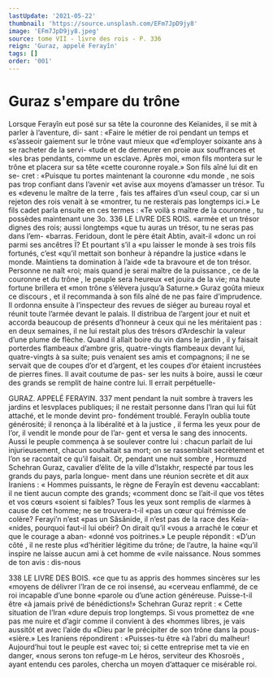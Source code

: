 ```yaml
---
lastUpdate: '2021-05-22'
thumbnail: 'https://source.unsplash.com/EFm7JpD9jy8'
image: 'EFm7JpD9jy8.jpeg'
source: tome VII - livre des rois - P. 336
reign: 'Guraz, appelé Ferayîn'
tags: []
order: '001'
---
```


# Guraz s'empare du trône

Lorsque Ferayîn eut posé sur sa tête la couronne
des Keïanides, il se mit à parler à l’aventure, di-
sant : «Faire le métier de roi pendant un temps et «s’asseoir gaiement sur le trône vaut mieux que «d’employer soixante ans à se racheter de la servi- «tude et de demeurer en proie aux souffrances et «les bras pendants, comme un esclave. Après moi,
«mon fils montera sur le trône et placera sur sa tête
«cette couronne royale.» Son fils aîné lui dit en se-
cret : «Puisque tu portes maintenant la couronne «du monde , ne sois pas trop confiant dans l’avenir
«et avise aux moyens d’amasser un trésor. Tu es «devenu le maître de la terre , fais tes affaires d’un «seul coup, car si un rejeton des rois venait à se «montrer, tu ne resterais pas longtemps ici.» Le fils cadet parla ensuite en ces termes : «Te voilà
s maître de la couronne , tu possèdes maintenant une 3o.
336 LE LIVRE DES ROIS.
«armée et un trésor dignes des rois; aussi longtemps
«que tu auras un trésor, tu ne seras pas dans l’em-
«barras. Feridoun, dont le père était Abtin, avait-il
«donc un roi parmi ses ancêtres Ï? Et pourtant s’il a
«pu laisser le monde à ses trois fils fortunés, c’est
«qu’il mettait son bonheur à répandre la justice
«dans le monde. Maintiens ta domination à l’aide
«de ta bravoure et de ton trésor. Personne ne naît
«roi; mais quand je serai maître de la puissance ,
ce de la couronne et du trône , le peuple sera heureux
«et jouira de la vie; ma haute fortune brillera et «mon trône s’élèvera jusqu’à Saturne.» Guraz goûta
mieux ce discours , et il recommanda à son fils aîné de ne pas faire d’imprudence. Il ordonna ensuite à l’inspecteur des revues de siéger au bureau royal et réunit toute l’armée devant le palais. Il distribua
de l’argent jour et nuit et accorda beaucoup de présents d’honneur à ceux qui ne les méritaient
pas : en deux semaines, il ne lui restait plus des trésors d’Ardeschir la valeur d’une plume de flèche.
Quand il allait boire du vin dans le jardin , il y faisait porterdes flambeaux d’ambre gris, quatre-vingts flambeaux devant lui, quatre-vingts à sa suite; puis venaient ses amis et compagnons; il ne se servait que de coupes d’or et d’argent, et les coupes d’or étaient
incrustées de pierres fines. Il avait coutume de pas- ser les nuits à boire, aussi le cœur des grands se remplit de haine contre lui. Il errait perpétuelle-

GURAZ. APPELÉ FERAYIN. 337 ment pendant la nuit sombre à travers les jardins et lesvplaces publiques; il ne restait personne dans l’lran qui lui fût attaché, et le monde devint pro- fondément troublé. Ferayln oublia toute générosité;
il renonça à la libéralité et à la justice , il ferma les
yeux pour de l’or, il vendit le monde pour de l’ar-
gent et versa le sang des innocents. Aussi le peuple commença à se soulever contre lui : chacun parlait
de lui injurieusement, chacun souhaitait sa mort; on se rassemblait secrètement et l’on se racontait ce
qu’il faisait. Or, pendant une nuit sombre , Hormuzd
Schehran Guraz, cavalier d’élite de la ville d’Istakhr,
respecté par tous les grands du pays, parla longue-
ment dans une réunion secrète et dit aux Iraniens :
« Hommes puissants, le règne de Ferayîn est devenu
«accablant: il ne tient aucun compte des grands; «comment donc se l’ait-il que vos têtes et vos cœurs
«soient si faibles? Tous les yeux sont remplis de «larmes à cause de cet homme; ne se trouvera-t-il «pas un cœur qui frémisse de colère? Ferayi’n n’est
«pas un Sâsânide, il n’est pas de la race des Keïa-
«nides, pourquoi faut-il lui obéir? On dirait qu’il «vous a arraché le cœur et que le courage a aban- «donné vos poitrines.»
Le peuple répondit : «D’un côté , il ne reste plus «d’héritier légitime du trône; de l’autre, la haine
«qu’il inspire ne laisse aucun ami à cet homme de «vile naissance. Nous sommes de ton avis : dis-nous

338 LE LIVRE DES BOIS.
«ce que tu as appris des hommes sincères sur les «moyens de délivrer l’lran de ce roi insensé, au «cerveau enflammé, de ce roi incapable d’une bonne «parole ou d’une action généreuse. Puisse-t-il être
«à jamais privé de bénédictions!»
Schehran Guraz reprit : « Cette situation de l’Iran «dure depuis trop longtemps. Si vous promettez de «ne pas me nuire et d’agir comme il convient à des «hommes libres, je vais aussitôt et avec l’aide du «Dieu par le précipiter de son trône dans la pous- «sière.» Les Iraniens répondirent : «Puisses-tu être
«à l’abri du malheur! Aujourd’hui tout le peuple est
«avec toi; si cette entreprise met ta vie en danger,
«nous serons ton refuge-m Le héros, serviteur des
Khosroës , ayant entendu ces paroles, chercha un moyen d’attaquer ce misérable roi.
